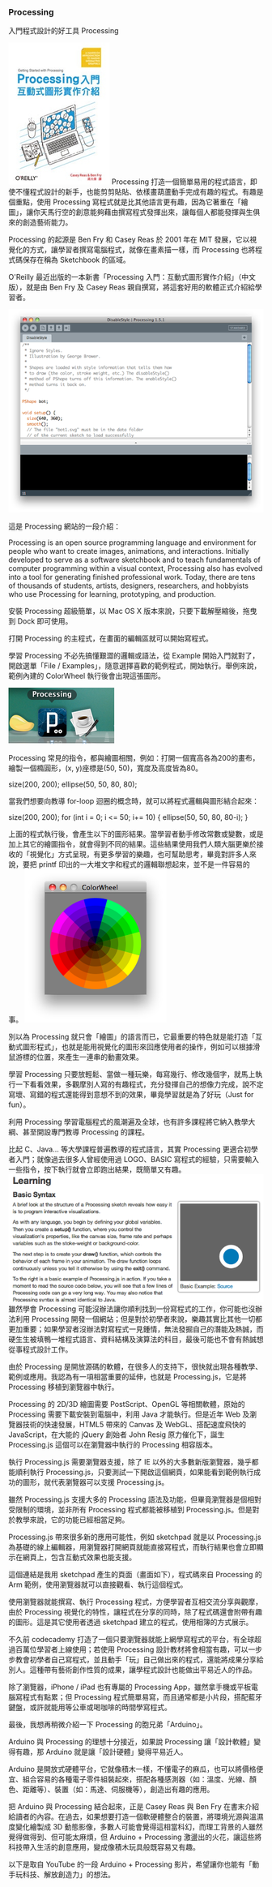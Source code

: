 
### Processing

入門程式設計的好工具 Processing

![](/assets/processing_book.jpg)
Processing 打造一個簡單易用的程式語言，即使不懂程式設計的新手，也能剪剪貼貼、依樣畫葫蘆動手完成有趣的程式。有趣是個重點，使用 Processing 寫程式就是比其他語言更有趣，因為它著重在「繪圖」，讓你天馬行空的創意能夠藉由撰寫程式發揮出來，讓每個人都能發揮與生俱來的創造藝術能力。

Processing 的起源是 Ben Fry 和 Casey Reas 於 2001 年在 MIT 發展，它以視覺化的方式，讓學習者撰寫電腦程式，就像在畫素描一樣，而 Processing 也將程式碼保存在稱為 Sketchbook 的區域。

O'Reilly 最近出版的一本新書「Processing 入門：互動式圖形實作介紹」（中文版），就是由 Ben Fry 及 Casey Reas 親自撰寫，將這套好用的軟體正式介紹給學習者。


![](/assets/Processing_editor.png)

這是 Processing 網站的一段介紹：

Processing is an open source programming language and environment for people who want to create images, animations, and interactions. Initially developed to serve as a software sketchbook and to teach fundamentals of computer programming within a visual context, Processing also has evolved into a tool for generating finished professional work. Today, there are tens of thousands of students, artists, designers, researchers, and hobbyists who use Processing for learning, prototyping, and production.

安裝 Processing 超級簡單，以 Mac OS X 版本來說，只要下載解壓縮後，拖曳到 Dock 即可使用。



打開 Processing 的主程式，在畫面的編輯區就可以開始寫程式。


學習 Processing 不必先搞懂艱澀的邏輯或語法，從 Example 開始入門就對了，開啟選單「File / Examples」，隨意選擇喜歡的範例程式，開始執行。舉例來說，範例內建的 ColorWheel 執行後會出現這張圖形。

![](/assets/Processing_icon.png)

Processing 常見的指令，都與繪圖相關，例如：打開一個寬高各為200的畫布，繪製一個橢圓形，(x, y)座標是(50, 50)，寬度及高度皆為80。

size(200, 200);
ellipse(50, 50, 80, 80);


當我們想要向教導 for-loop 迴圈的概念時，就可以將程式邏輯與圖形結合起來：

size(200, 200);
for (int i = 0; i <= 50; i+= 10) {
  ellipse(50, 50, 80, 80-i);
}


上面的程式執行後，會產生以下的圖形結果。當學習者動手修改常數或變數，或是加上其它的繪圖指令，就會得到不同的結果。這些結果使用我們人類大腦更樂於接收的「視覺化」方式呈現，有更多學習的樂趣，也可幫助思考，畢竟對許多人來說，要把 printf 印出的一大堆文字和程式的邏輯聯想起來，並不是一件容易的事。
![](/assets/processing_sampleapp.png)


別以為 Processing 就只會「繪圖」的語言而已，它最重要的特色就是能打造「互動式圖形程式」，也就是能用視覺化的圖形來回應使用者的操作，例如可以根據滑鼠游標的位置，來產生一連串的動畫效果。

學習 Processing 只要放輕鬆、當做一種玩樂，每寫幾行、修改幾個字，就馬上執行一下看看效果，多觀摩別人寫的有趣程式，充分發揮自己的想像力完成，說不定寫壞、寫錯的程式還能得到意想不到的效果，畢竟學習就是為了好玩（Just for fun）。

利用 Processing 學習電腦程式的風潮遍及全球，也有許多課程將它納入教學大綱、甚至開設專門教導 Processing 的課程。

比起 C、Java... 等大學課程普遍教導的程式語言，其實 Processing 更適合初學者入門；就像過去很多人曾經使用過 LOGO、BASIC 寫程式的經驗，只需要輸入一些指令，按下執行就會立即跑出結果，既簡單又有趣。
![](/assets/processing_testrun.png)
雖然學會 Processing 可能沒辦法讓你順利找到一份寫程式的工作，你可能也沒辦法利用 Processing 開發一個網站；但是對於初學者來說，樂趣其實比其他一切都更加重要；如果學習者沒辦法對寫程式一見鍾情，無法發掘自己的潛能及熱誠，而硬生生被填鴨一堆程式語言、資料結構及演算法的科目，最後可能也不會有熱誠想從事程式設計工作。

由於 Processing 是開放源碼的軟體，在很多人的支持下，很快就出現各種教學、範例或應用。我認為有一項相當重要的延伸，也就是 Processing.js，它是將 Processing 移植到瀏覽器中執行。

Processing 的 2D/3D 繪圖需要 PostScript、OpenGL 等相關軟體，原始的 Processing 需要下載安裝到電腦中，利用 Java 才能執行。但是近年 Web 及瀏覽器技術的快速發展，HTML5 帶來的 Canvas 及 WebGL、搭配速度飛快的 JavaScript，在大能的 jQuery 創始者 John Resig 原力催化下，誕生 Processing.js 這個可以在瀏覽器中執行的 Processing 相容版本。

執行 Processing.js 需要瀏覽器支援，除了 IE 以外的大多數新版瀏覽器，幾乎都能順利執行 Processing.js，只要測試一下開啟這個網頁，如果能看到範例執行成功的圖形，就代表瀏覽器可以支援 Processing.js。



雖然 Processing.js 支援大多的 Processing 語法及功能，但畢竟瀏覽器是個相對受限制的環境，並非所有 Processing 程式都能被移植到 Processing.js。但是對於教學來說，它的功能已經相當足夠。

Processing.js 帶來很多新的應用可能性，例如 sketchpad 就是以 Processing.js 為基礎的線上編輯器，用瀏覽器打開網頁就能直接寫程式，而執行結果也會立即顯示在網頁上，包含互動式效果也能支援。

這個連結是我用 sketchpad 產生的頁面（畫面如下），程式碼來自 Processing 的 Arm 範例，使用瀏覽器就可以直接觀看、執行這個程式。



使用瀏覽器就能撰寫、執行 Processing 程式，方便學習者互相交流分享與觀摩，由於 Processing 視覺化的特性，讓程式在分享的同時，除了程式碼還會附帶有趣的圖形。這是其它使用者透過 sketchpad 建立的程式，使用相簿的方式展示。



不久前 codecademy 打造了一個只要瀏覽器就能上網學寫程式的平台，有全球超過百萬位學習者上線使用；若使用 Processing 設計教材將會相當有趣，可以一步步教會初學者自己寫程式，並且動手「玩」自己做出來的程式，還能將成果分享給別人。這種帶有藝術創作性質的成果，讓學程式設計也能做出平易近人的作品。

除了瀏覽器，iPhone / iPad 也有專屬的 Processing App，雖然拿手機或平板電腦寫程式有點累；但 Processing 程式簡單易寫，而且通常都是小片段，搭配藍牙鍵盤，或許就能用等公車或喝咖啡的時間學寫程式。



最後，我想再稍微介紹一下 Processing 的胞兄弟「Arduino」。

Arduino 與 Processing 的理想十分接近，如果說 Processing 讓「設計軟體」變得有趣，那 Arduino 就是讓「設計硬體」變得平易近人。

Arduino 是開放式硬體平台，它就像積木一樣，不懂電子的麻瓜，也可以將價格便宜、組合容易的各種電子零件組裝起來，搭配各種感測器（如：溫度、光線、顏色、距離等）、裝置（如：馬達、伺服機等），創造出有趣的應用。

把 Arduino 與 Processing 結合起來，正是 Casey Reas 與 Ben Fry 在書末介紹給讀者的內容。在過去，如果想要打造一個軟硬體整合的裝置，將環境光源與溫濕度變化繪製成 3D 動態影像，多數人可能會覺得這相當科幻，而理工背景的人雖然覺得做得到、但可能太麻煩，但 Arduino + Processing 激盪出的火花，讓這些將科技帶入生活的創意應用，變成像積木玩具般既容易又有趣。

以下是取自 YouTube 的一段 Arduino + Processing 影片，希望讓你也能有「動手玩科技、解放創造力」的想法。
